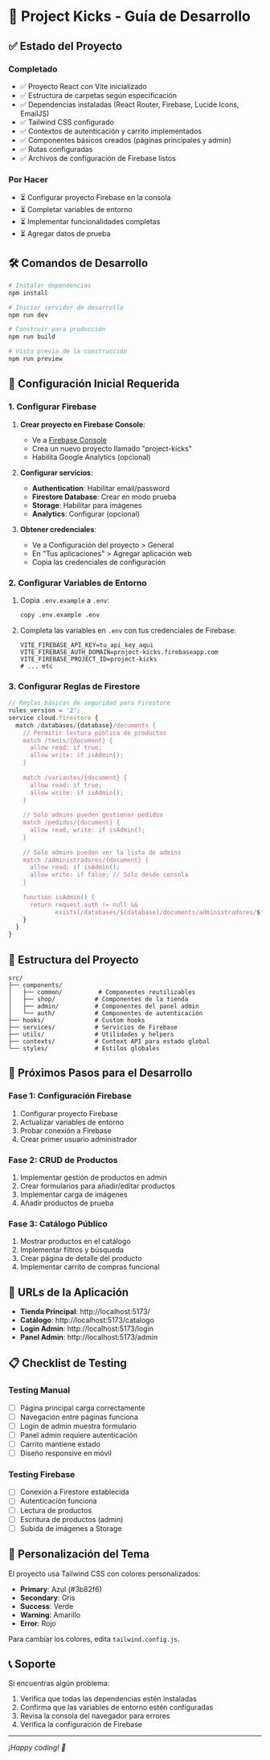 # 🚀 Project Kicks - Guía de Desarrollo

## ✅ Estado del Proyecto

### Completado
- ✅ Proyecto React con Vite inicializado
- ✅ Estructura de carpetas según especificación
- ✅ Dependencias instaladas (React Router, Firebase, Lucide Icons, EmailJS)
- ✅ Tailwind CSS configurado
- ✅ Contextos de autenticación y carrito implementados
- ✅ Componentes básicos creados (páginas principales y admin)
- ✅ Rutas configuradas
- ✅ Archivos de configuración de Firebase listos

### Por Hacer
- ⏳ Configurar proyecto Firebase en la consola
- ⏳ Completar variables de entorno
- ⏳ Implementar funcionalidades completas
- ⏳ Agregar datos de prueba

## 🛠️ Comandos de Desarrollo

```bash
# Instalar dependencias
npm install

# Iniciar servidor de desarrollo
npm run dev

# Construir para producción
npm run build

# Vista previa de la construcción
npm run preview
```

## 🔧 Configuración Inicial Requerida

### 1. Configurar Firebase

1. **Crear proyecto en Firebase Console**:
   - Ve a [Firebase Console](https://console.firebase.google.com/)
   - Crea un nuevo proyecto llamado "project-kicks"
   - Habilita Google Analytics (opcional)

2. **Configurar servicios**:
   - **Authentication**: Habilitar email/password
   - **Firestore Database**: Crear en modo prueba
   - **Storage**: Habilitar para imágenes
   - **Analytics**: Configurar (opcional)

3. **Obtener credenciales**:
   - Ve a Configuración del proyecto > General
   - En "Tus aplicaciones" > Agregar aplicación web
   - Copia las credenciales de configuración

### 2. Configurar Variables de Entorno

1. Copia `.env.example` a `.env`:
   ```bash
   copy .env.example .env
   ```

2. Completa las variables en `.env` con tus credenciales de Firebase:
   ```env
   VITE_FIREBASE_API_KEY=tu_api_key_aqui
   VITE_FIREBASE_AUTH_DOMAIN=project-kicks.firebaseapp.com
   VITE_FIREBASE_PROJECT_ID=project-kicks
   # ... etc
   ```

### 3. Configurar Reglas de Firestore

```javascript
// Reglas básicas de seguridad para Firestore
rules_version = '2';
service cloud.firestore {
  match /databases/{database}/documents {
    // Permitir lectura pública de productos
    match /tenis/{document} {
      allow read: if true;
      allow write: if isAdmin();
    }
    
    match /variantes/{document} {
      allow read: if true;
      allow write: if isAdmin();
    }
    
    // Solo admins pueden gestionar pedidos
    match /pedidos/{document} {
      allow read, write: if isAdmin();
    }
    
    // Solo admins pueden ver la lista de admins
    match /administradores/{document} {
      allow read: if isAdmin();
      allow write: if false; // Solo desde consola
    }
    
    function isAdmin() {
      return request.auth != null && 
             exists(/databases/$(database)/documents/administradores/$(request.auth.uid));
    }
  }
}
```

## 📁 Estructura del Proyecto

```
src/
├── components/
│   ├── common/          # Componentes reutilizables
│   ├── shop/           # Componentes de la tienda
│   ├── admin/          # Componentes del panel admin
│   └── auth/           # Componentes de autenticación
├── hooks/              # Custom hooks
├── services/           # Servicios de Firebase
├── utils/              # Utilidades y helpers
├── contexts/           # Context API para estado global
└── styles/             # Estilos globales
```

## 🎯 Próximos Pasos para el Desarrollo

### Fase 1: Configuración Firebase
1. Configurar proyecto Firebase
2. Actualizar variables de entorno
3. Probar conexión a Firebase
4. Crear primer usuario administrador

### Fase 2: CRUD de Productos
1. Implementar gestión de productos en admin
2. Crear formularios para añadir/editar productos
3. Implementar carga de imágenes
4. Añadir productos de prueba

### Fase 3: Catálogo Público
1. Mostrar productos en el catálogo
2. Implementar filtros y búsqueda
3. Crear página de detalle del producto
4. Implementar carrito de compras funcional

## 🔗 URLs de la Aplicación

- **Tienda Principal**: http://localhost:5173/
- **Catálogo**: http://localhost:5173/catalogo
- **Login Admin**: http://localhost:5173/login
- **Panel Admin**: http://localhost:5173/admin

## 📋 Checklist de Testing

### Testing Manual
- [ ] Página principal carga correctamente
- [ ] Navegación entre páginas funciona
- [ ] Login de admin muestra formulario
- [ ] Panel admin requiere autenticación
- [ ] Carrito mantiene estado
- [ ] Diseño responsive en móvil

### Testing Firebase
- [ ] Conexión a Firestore establecida
- [ ] Autenticación funciona
- [ ] Lectura de productos
- [ ] Escritura de productos (admin)
- [ ] Subida de imágenes a Storage

## 🎨 Personalización del Tema

El proyecto usa Tailwind CSS con colores personalizados:
- **Primary**: Azul (#3b82f6)
- **Secondary**: Gris
- **Success**: Verde
- **Warning**: Amarillo
- **Error**: Rojo

Para cambiar los colores, edita `tailwind.config.js`.

## 📞 Soporte

Si encuentras algún problema:
1. Verifica que todas las dependencias estén instaladas
2. Confirma que las variables de entorno estén configuradas
3. Revisa la consola del navegador para errores
4. Verifica la configuración de Firebase

---

*¡Happy coding! 🚀*